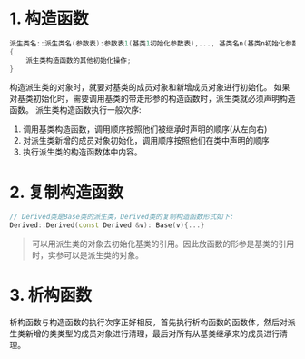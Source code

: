 # 1. 构造函数
``` c++
派生类名::派生类名(参数表):参数表1(基类1初始化参数表),..., 基类名n(基类n初始化参数表), 成员对象名1(成员对象1初始化参数表),...,  成员对象名m(成员对象m初始化参数表)
{
	派生类构造函数的其他初始化操作;
}
```
构造派生类的对象时，就要对基类的成员对象和新增成员对象进行初始化。
如果对基类初始化时，需要调用基类的带走形参的构造函数时，派生类就必须声明构造函数。
派生类构造函数执行一般次序:
   1. 调用基类构造函数，调用顺序按照他们被继承时声明的顺序(从左向右)
   2. 对派生类新增的成员对象初始化，调用顺序按照他们在类中声明的顺序
   3. 执行派生类的构造函数体中内容。

# 2. 复制构造函数
``` c++
// Derived类是Base类的派生类，Derived类的复制构造函数形式如下:
Derived::Derived(const Derived &v): Base(v){...}
```
>可以用派生类的对象去初始化基类的引用。因此放函数的形参是基类的引用时，实参可以是派生类的对象。

# 3. 析构函数
析构函数与构造函数的执行次序正好相反，首先执行析构函数的函数体，然后对派生类新增的类类型的成员对象进行清理，最后对所有从基类继承来的成员进行清理。

